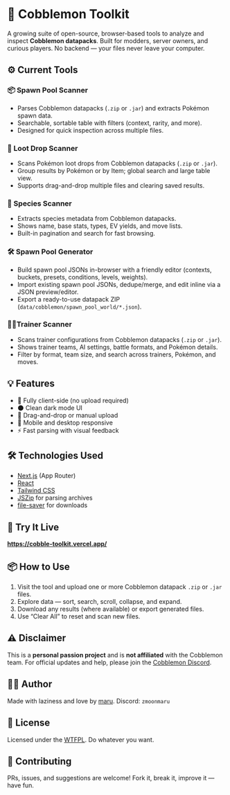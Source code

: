 # 🧰 Cobblemon Toolkit

A growing suite of open-source, browser-based tools to analyze and inspect **Cobblemon datapacks**. Built for modders, server owners, and curious players. No backend — your files never leave your computer.

## ⚙️ Current Tools

### 📦 Spawn Pool Scanner

- Parses Cobblemon datapacks (`.zip` or `.jar`) and extracts Pokémon spawn data.
- Searchable, sortable table with filters (context, rarity, and more).
- Designed for quick inspection across multiple files.

### 🎁 Loot Drop Scanner

- Scans Pokémon loot drops from Cobblemon datapacks (`.zip` or `.jar`).
- Group results by Pokémon or by Item; global search and large table view.
- Supports drag-and-drop multiple files and clearing saved results.

### 🧬 Species Scanner

- Extracts species metadata from Cobblemon datapacks.
- Shows name, base stats, types, EV yields, and move lists.
- Built-in pagination and search for fast browsing.

### 🛠️ Spawn Pool Generator

- Build spawn pool JSONs in-browser with a friendly editor (contexts, buckets, presets, conditions, levels, weights).
- Import existing spawn pool JSONs, dedupe/merge, and edit inline via a JSON preview/editor.
- Export a ready-to-use datapack ZIP (`data/cobblemon/spawn_pool_world/*.json`).

### 🧍‍♂️Trainer Scanner

- Scans trainer configurations from Cobblemon datapacks (`.zip` or `.jar`).
- Shows trainer teams, AI settings, battle formats, and Pokémon details.
- Filter by format, team size, and search across trainers, Pokémon, and moves.

## 💡 Features

- 🌙 Fully client-side (no upload required)
- 🌑 Clean dark mode UI
- 📁 Drag-and-drop or manual upload
- 📱 Mobile and desktop responsive
- ⚡ Fast parsing with visual feedback

## 🛠️ Technologies Used

- [Next.js](https://nextjs.org/) (App Router)
- [React](https://reactjs.org/)
- [Tailwind CSS](https://tailwindcss.com/)
- [JSZip](https://stuk.github.io/jszip/) for parsing archives
- [file-saver](https://www.npmjs.com/package/file-saver) for downloads

## 🚀 Try It Live

**https://cobble-toolkit.vercel.app/**

## 📦 How to Use

1. Visit the tool and upload one or more Cobblemon datapack `.zip` or `.jar` files.
2. Explore data — sort, search, scroll, collapse, and expand.
3. Download any results (where available) or export generated files.
4. Use “Clear All” to reset and scan new files.

## ⚠️ Disclaimer

This is a **personal passion project** and is **not affiliated** with the Cobblemon team.
For official updates and help, please join the [Cobblemon Discord](https://discord.com/invite/cobblemon).

## 🧑‍💻 Author

Made with laziness and love by [maru](https://github.com/marumarumarudev).
Discord: `zmoonmaru`

## 🪪 License

Licensed under the [WTFPL](http://www.wtfpl.net/about/).
Do whatever you want.

## 🤝 Contributing

PRs, issues, and suggestions are welcome! Fork it, break it, improve it — have fun.
